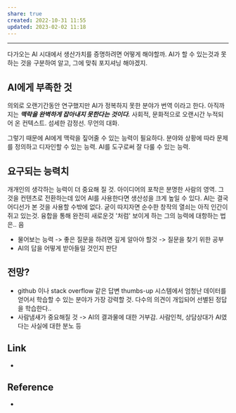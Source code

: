 ```yaml
---
share: true
created: 2022-10-31 11:55
updated: 2023-02-02 11:18
---
```


---

다가오는 AI 시대에서 생산가치를 증명하려면 어떻게 해야할까.
AI가 할 수 있는것과 못하는 것을 구분하여 알고,
그에 맞춰 포지셔닝 해야겠지.


## AI에게 부족한 것

의외로 오랜기간동안 연구했지만 AI가 정복하지 못한 분야가
번역 이라고 한다.
아직까지는 ***맥락을 완벽하게 잡아내지 못한다는 것이다.***
사회적, 문화적으로 오랜시간 누적되어 온 컨텍스트.
섬세한 감정선. 무언의 대화.

그렇기 때문에 AI에게 맥락을 짚어줄 수 있는 능력이 필요하다.
분야와 상황에 따라 문제를 정의하고 디자인할 수 있는 능력.
AI를 도구로써 잘 다룰 수 있는 능력.


## 요구되는 능력치

개개인의 생각하는 능력이 더 중요해 질 것.
아이디어의 포착은 분명한 사람의 영역.
그것을 컨텐츠로 전환하는데 있어 AI를 사용한다면 생산성을 크게 높일 수 있다.
AI는 결국 어디선가 본 것을 사용할 수밖에 없다.
굳이 따지자면 순수한 창작의 열쇠는 아직 인간이 쥐고 있는것.
융합을 통해 완전히 새로운것 '처럼' 보이게 하는 그의 능력에 대항하는 법은.. 음

- 물어보는 능력 -> 좋은 질문을 하려면 깊게 알아야 할것 -> 질문을 찾기 위한 공부
- AI의 답을 어떻게 받아들일 것인지 판단



## 전망?

- github 이나 stack overflow 같은 답변 thumbs-up 시스템에서 엄청난 데이터를 얻어서 학습할 수 있는 분야가 가장 강력할 것.
  다수의 의견이 개입되어 선별된 정답을 학습한다..
- 사람냄새가 중요해질 것 -> AI의 결과물에 대한 거부감. 사람인척, 상담상대가 AI였다는 사실에 대한 분노 등



## Link
- 


## Reference
- 